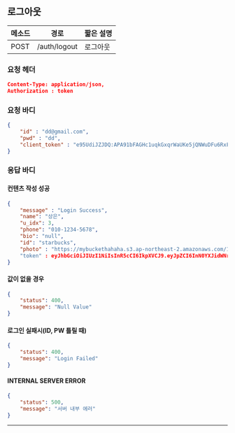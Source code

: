 ## 로그아웃

| 메소드 | 경로         | 짧은 설명 |
| ------ | ------------ | --------- |
| POST   | /auth/logout | 로그아웃  |

### 요청 헤더

```json
Content-Type: application/json,
Authorization : token
```

### 요청 바디

```json
{
    "id" : "dd@gmail.com",
    "pwd" : "dd",
    "client_token" : "e95UdiJZJDQ:APA91bFAGHc1uqkGxqrWaUKe5jQNWuDFu6RxFeR7tN6R4effWPKFKgtLoDsFOWN6MSVK62M_POsgXHFjEva1vZmzDC-aSiWuRQjS9T4agMbChfr8f85GX5rglev0_DKlTt0a2zz7XN3N"
}
```

### 응답 바디

#### 컨텐츠 작성 성공

```json
{
    "message" : "Login Success",
	"name": "상은",
	"u_idx": 3,
	"phone": "010-1234-5678",
	"bio": "null",
	"id": "starbucks",
	"photo" : "https://mybuckethahaha.s3.ap-northeast-2.amazonaws.com/1515656093030.jpg"
	"token" : eyJhbGciOiJIUzI1NiIsInR5cCI6IkpXVCJ9.eyJpZCI6InN0YXJidWNrcyIsInVfaWR4IjozLCJpYXQiOjE1MTUzNzc5OTUsImV4cCI6MTUxNzk2OTk5NX0.o1phSrcPUScBDNDwDp_L5yFOkMO1Ab4AdGwdZvV9hEE
}
```

#### 값이 없을 경우

```json
{
    "status": 400,
    "message": "Null Value"
}
```

#### 로그인 실패시(ID, PW 틀릴 때)

```json
{
    "status": 400,
    "message": "Login Failed"
}
```

#### INTERNAL SERVER ERROR

```json
{
    "status": 500,
    "message": "서버 내부 에러"
}
```
------